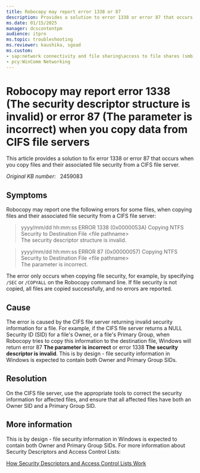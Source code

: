 ```yaml
---
title: Robocopy may report error 1338 or 87
description: Provides a solution to error 1338 or error 87 that occurs when copying files and their associated file security from a CIFS file server.
ms.date: 01/15/2025
manager: dcscontentpm
audience: itpro
ms.topic: troubleshooting
ms.reviewer: kaushika, sgoad
ms.custom:
- sap:network connectivity and file sharing\access to file shares (smb)
- pcy:WinComm Networking
---
```

# Robocopy may report error 1338 (The security descriptor structure is invalid) or error 87 (The parameter is incorrect) when you copy data from CIFS file servers

This article provides a solution to fix error 1338 or error 87 that occurs when you copy files and their associated file security from a CIFS file server.

_Original KB number:_ &nbsp; 2459083

## Symptoms

Robocopy may report one the following errors for some files, when copying files and their associated file security from a CIFS file server:

> yyyy/mm/dd hh:mm:ss ERROR 1338 (0x0000053A) Copying NTFS Security to Destination File \<file pathname>  
The security descriptor structure is invalid.

> yyyy/mm/dd hh:mm:ss ERROR 87 (0x00000057) Copying NTFS Security to Destination File \<file pathname>  
The parameter is incorrect.

The error only occurs when copying file security, for example, by specifying `/SEC` or `/COPYALL` on the Robocopy command line. If file security is not copied, all files are copied successfully, and no errors are reported.

## Cause

The error is caused by the CIFS file server returning invalid security information for a file. For example, if the CIFS file server returns a NULL Security ID (SID) for a file's Owner, or a file's Primary Group, when Robocopy tries to copy this information to the destination file, Windows will return error 87 **The parameter is incorrect** or error 1338 **The security descriptor is invalid**. This is by design - file security information in Windows is expected to contain both Owner and Primary Group SIDs.

## Resolution

On the CIFS file server, use the appropriate tools to correct the security information for affected files, and ensure that all affected files have both an Owner SID and a Primary Group SID.

## More information

This is by design - file security information in Windows is expected to contain both Owner and Primary Group SIDs. For more information about Security Descriptors and Access Control Lists:

[How Security Descriptors and Access Control Lists Work](/previous-versions/windows/it-pro/windows-server-2003/cc781716(v=ws.10))
